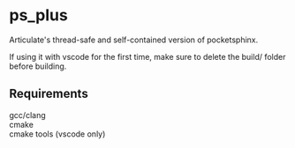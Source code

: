 # ps_plus
Articulate's thread-safe and self-contained version of pocketsphinx.    

If using it with vscode for the first time, make sure to delete the build/ folder before building.

## Requirements  
gcc/clang  
cmake  
cmake tools (vscode only)  
